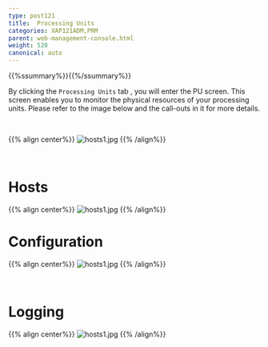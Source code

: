 ```yaml
---
type: post121
title:  Processing Units
categories: XAP121ADM,PRM
parent: web-management-console.html
weight: 520
canonical: auto
---
```


{{%ssummary%}}{{%/ssummary%}}


By clicking the `Processing Units` tab , you will enter the PU screen. This screen enables you to monitor the physical resources of your processing units.   Please refer to the image below and the call-outs in it for more details.

<br>

{{% align center%}}
![hosts1.jpg](/attachment_files/web-console/pu1.jpg)
{{% /align%}}

<br>

# Hosts

{{% align center%}}
![hosts1.jpg](/attachment_files/web-console/pu2.jpg)
{{% /align%}}
<br>

# Configuration

{{% align center%}}
![hosts1.jpg](/attachment_files/web-console/pu3.jpg)
{{% /align%}}

<br>

# Logging

{{% align center%}}
![hosts1.jpg](/attachment_files/web-console/pu4.jpg)
{{% /align%}}





